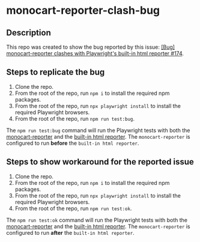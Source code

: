 # monocart-reporter-clash-bug

## Description

This repo was created to show the bug reported by this issue: [[Bug] monocart-reporter clashes with Playwright's built-in html reporter
#174](https://github.com/cenfun/monocart-reporter/issues/174).

## Steps to replicate the bug

1) Clone the repo.
2) From the root of the repo, run `npm i` to install the required npm packages.
3) From the root of the repo, run `npx playwright install` to install the required Playwright browsers.
4) From the root of the repo, run `npm run test:bug`.

The `npm run test:bug` command will run the Playwright tests with both the [monocart-reporter](https://github.com/cenfun/monocart-reporter) and the [built-in html reporter](https://playwright.dev/docs/test-reporters#html-reporter). The `monocart-reporter` is configured to run **before** the `built-in html reporter`. 

## Steps to show workaround for the reported issue

1) Clone the repo.
2) From the root of the repo, run `npm i` to install the required npm packages.
3) From the root of the repo, run `npx playwright install` to install the required Playwright browsers.
4) From the root of the repo, run `npm run test:ok`.

The `npm run test:ok` command will run the Playwright tests with both the [monocart-reporter](https://github.com/cenfun/monocart-reporter) and the [built-in html reporter](https://playwright.dev/docs/test-reporters#html-reporter). The `monocart-reporter` is configured to run **after** the `built-in html reporter`.

